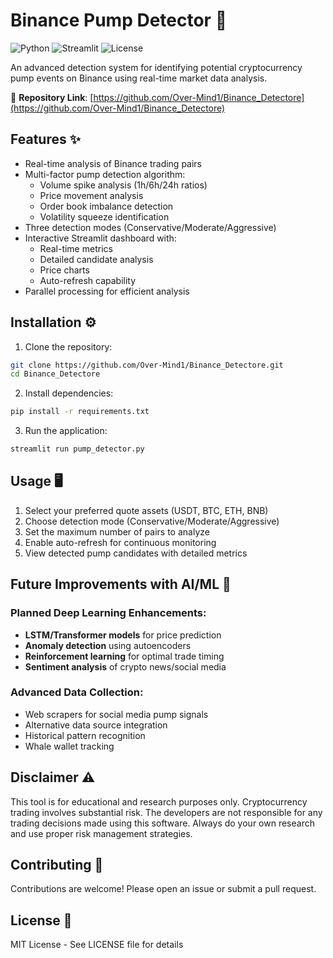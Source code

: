 # Binance Pump Detector 🚀

![Python](https://img.shields.io/badge/Python-3.8+-blue.svg)
![Streamlit](https://img.shields.io/badge/Streamlit-1.22.0-FF4B4B.svg)
![License](https://img.shields.io/badge/License-MIT-green.svg)

An advanced detection system for identifying potential cryptocurrency pump events on Binance using real-time market data analysis.

🔗 **Repository Link**: [https://github.com/Over-Mind1/Binance_Detectore](https://github.com/Over-Mind1/Binance_Detectore)

## Features ✨

- Real-time analysis of Binance trading pairs
- Multi-factor pump detection algorithm:
  - Volume spike analysis (1h/6h/24h ratios)
  - Price movement analysis
  - Order book imbalance detection
  - Volatility squeeze identification
- Three detection modes (Conservative/Moderate/Aggressive)
- Interactive Streamlit dashboard with:
  - Real-time metrics
  - Detailed candidate analysis
  - Price charts
  - Auto-refresh capability
- Parallel processing for efficient analysis

## Installation ⚙️

1. Clone the repository:
```bash
git clone https://github.com/Over-Mind1/Binance_Detectore.git
cd Binance_Detectore
```

2. Install dependencies:
```bash
pip install -r requirements.txt
```

3. Run the application:
```bash
streamlit run pump_detector.py
```

## Usage 🖥️

1. Select your preferred quote assets (USDT, BTC, ETH, BNB)
2. Choose detection mode (Conservative/Moderate/Aggressive)
3. Set the maximum number of pairs to analyze
4. Enable auto-refresh for continuous monitoring
5. View detected pump candidates with detailed metrics

## Future Improvements with AI/ML 🧠

### Planned Deep Learning Enhancements:
- **LSTM/Transformer models** for price prediction
- **Anomaly detection** using autoencoders
- **Reinforcement learning** for optimal trade timing
- **Sentiment analysis** of crypto news/social media

### Advanced Data Collection:
- Web scrapers for social media pump signals
- Alternative data source integration
- Historical pattern recognition
- Whale wallet tracking

## Disclaimer ⚠️

This tool is for educational and research purposes only. Cryptocurrency trading involves substantial risk. The developers are not responsible for any trading decisions made using this software. Always do your own research and use proper risk management strategies.

## Contributing 🤝

Contributions are welcome! Please open an issue or submit a pull request.

## License 📄

MIT License - See LICENSE file for details